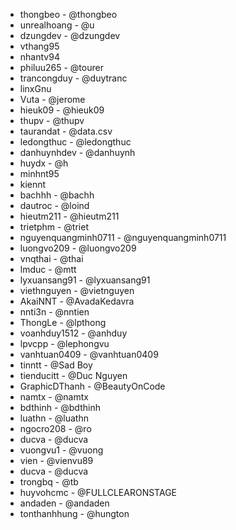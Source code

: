 - thongbeo - @thongbeo
- unrealhoang - @u
- dzungdev - @dzungdev
- vthang95
- nhantv94
- philuu265 - @tourer
- trancongduy - @duytranc
- linxGnu
- Vuta - @jerome
- hieuk09 - @hieuk09
- thupv - @thupv
- taurandat - @data.csv
- ledongthuc - @ledongthuc
- danhuynhdev - @danhuynh
- huydx - @h
- minhnt95
- kiennt
- bachhh - @bachh
- dautroc - @loind
- hieutm211 - @hieutm211
- trietphm - @triet
- nguyenquangminh0711 - @nguyenquangminh0711
- luongvo209 - @luongvo209
- vnqthai - @thai
- lmduc - @mtt
- lyxuansang91 - @lyxuansang91
- viethnguyen - @vietnguyen
- AkaiNNT - @AvadaKedavra
- nnti3n - @nntien
- ThongLe - @lpthong
- voanhduy1512 - @anhduy
- lpvcpp - @lephongvu
- vanhtuan0409 - @vanhtuan0409
- tinntt - @Sad Boy
- tienducitt - @Duc Nguyen
- GraphicDThanh - @BeautyOnCode
- namtx - @namtx
- bdthinh - @bdthinh
- luathn - @luathn
- ngocro208 - @ro
- ducva - @ducva
- vuongvu1 - @vuong
- vien - @vienvu89
- ducva - @ducva
- trongbq  - @tb
- huyvohcmc - @FULLCLEARONSTAGE
- andaden - @andaden
- tonthanhhung - @hungton
